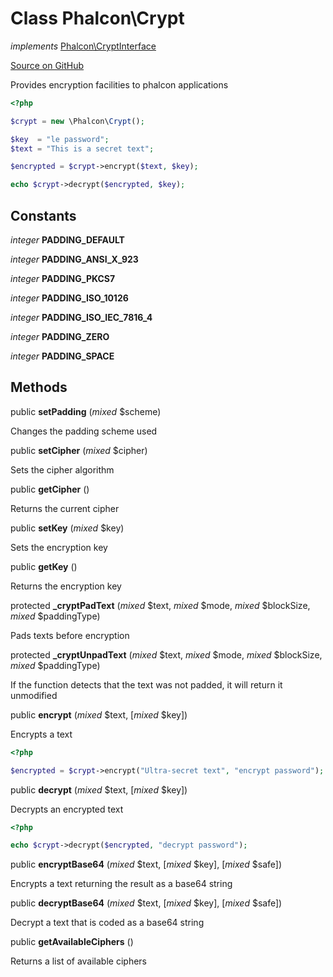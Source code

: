 # Class **Phalcon\\Crypt**

*implements* [Phalcon\CryptInterface](/[[language]]/[[version]]/api/Phalcon_CryptInterface)

<a href="https://github.com/phalcon/cphalcon/blob/master/phalcon/crypt.zep" class="btn btn-default btn-sm">Source on GitHub</a>

Provides encryption facilities to phalcon applications

```php
<?php

$crypt = new \Phalcon\Crypt();

$key  = "le password";
$text = "This is a secret text";

$encrypted = $crypt->encrypt($text, $key);

echo $crypt->decrypt($encrypted, $key);

```

## Constants

*integer* **PADDING_DEFAULT**

*integer* **PADDING_ANSI_X_923**

*integer* **PADDING_PKCS7**

*integer* **PADDING_ISO_10126**

*integer* **PADDING_ISO_IEC_7816_4**

*integer* **PADDING_ZERO**

*integer* **PADDING_SPACE**

## Methods

public **setPadding** (*mixed* $scheme)

Changes the padding scheme used

public **setCipher** (*mixed* $cipher)

Sets the cipher algorithm

public **getCipher** ()

Returns the current cipher

public **setKey** (*mixed* $key)

Sets the encryption key

public **getKey** ()

Returns the encryption key

protected **_cryptPadText** (*mixed* $text, *mixed* $mode, *mixed* $blockSize, *mixed* $paddingType)

Pads texts before encryption

protected **_cryptUnpadText** (*mixed* $text, *mixed* $mode, *mixed* $blockSize, *mixed* $paddingType)

If the function detects that the text was not padded, it will return it unmodified

public **encrypt** (*mixed* $text, [*mixed* $key])

Encrypts a text

```php
<?php

$encrypted = $crypt->encrypt("Ultra-secret text", "encrypt password");

```

public **decrypt** (*mixed* $text, [*mixed* $key])

Decrypts an encrypted text

```php
<?php

echo $crypt->decrypt($encrypted, "decrypt password");

```

public **encryptBase64** (*mixed* $text, [*mixed* $key], [*mixed* $safe])

Encrypts a text returning the result as a base64 string

public **decryptBase64** (*mixed* $text, [*mixed* $key], [*mixed* $safe])

Decrypt a text that is coded as a base64 string

public **getAvailableCiphers** ()

Returns a list of available ciphers